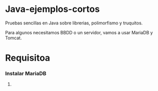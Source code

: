 # Java-ejemplos-cortos

Pruebas sencillas en Java sobre librerias, polimorfismo y truquitos.

Para algunos necesitamos BBDD o un servidor, vamos a usar MariaDB y Tomcat.


# Requisitoa
### Instalar MariaDB

1. 

